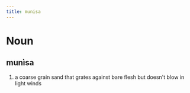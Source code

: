 ```yaml
---
title: munisa
---
```


# Noun

## munìsa

1. a coarse grain sand that grates against bare flesh but doesn't blow in light winds
